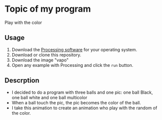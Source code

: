 # Topic of my program
Play with the color

## Usage
1. Download the [Processing software](https://processing.org/download/) for your operating system.
2. Download or clone this repository.
3. Download the image "vapo"
3. Open any example with Processing and click the `run` button.

## Descrption
- I decided to do a program with three balls and one pic: one ball Black, one ball white and one ball multicolor
- When a ball touch the pic, the pic becomes the color of the ball.
- I take this animation to create an animation who play with the random of the color.
